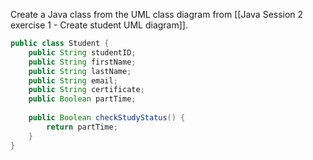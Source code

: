 Create a Java class from the UML class diagram from [[Java Session 2 exercise 1 - Create student UML diagram]].
```java
public class Student {  
    public String studentID;  
    public String firstName;  
    public String lastName;  
    public String email;  
    public String certificate;  
    public Boolean partTime;  
 
    public Boolean checkStudyStatus() {  
        return partTime;  
    }  
}
```